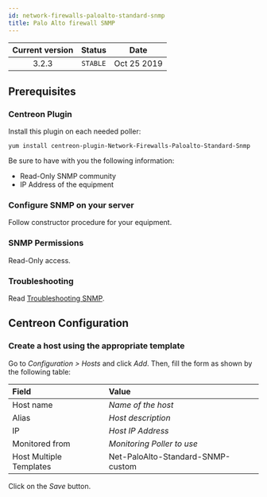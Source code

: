 ```yaml
---
id: network-firewalls-paloalto-standard-snmp
title: Palo Alto firewall SNMP
---
```


| Current version | Status | Date |
| :-: | :-: | :-: |
| 3.2.3 | `STABLE` | Oct 25 2019 |

## Prerequisites

### Centreon Plugin

Install this plugin on each needed poller:

``` shell
yum install centreon-plugin-Network-Firewalls-Paloalto-Standard-Snmp
```

Be sure to have with you the following information:

  - Read-Only SNMP community
  - IP Address of the equipment

### Configure SNMP on your server

Follow constructor procedure for your equipment.

### SNMP Permissions

Read-Only access.

### Troubleshooting

Read [Troubleshooting SNMP](https://documentation.centreon.com/docs/centreon-plugins/en/latest/user/guide.html#snmp).

## Centreon Configuration

### Create a host using the appropriate template

Go to *Configuration \> Hosts* and click *Add*. Then, fill the form as shown by the following table:

| Field                                | Value                             |
| :----------------------------------- | :-------------------------------- |
| Host name                            | *Name of the host*                |
| Alias                                | *Host description*                |
| IP                                   | *Host IP Address*                 |
| Monitored from                       | *Monitoring Poller to use*        |
| Host Multiple Templates              | Net-PaloAlto-Standard-SNMP-custom |

Click on the *Save* button.

